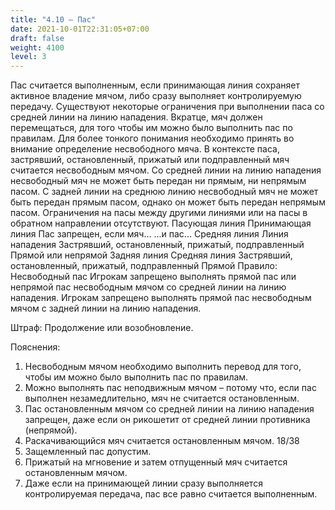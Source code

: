 ```yaml
---
title: "4.10 – Пас"
date: 2021-10-01T22:31:05+07:00
draft: false
weight: 4100
level: 3
---
```


Пас считается выполненным, если принимающая линия сохраняет активное владение мячом, либо сразу выполняет контролируемую передачу.
Существуют некоторые ограничения при выполнении паса со средней линии на линию нападения.
Вкратце, мяч должен перемещаться, для того чтобы им можно было выполнить пас по правилам.
Для более тонкого понимания необходимо принять во внимание определение несвободного мяча.
В контексте паса, застрявший, остановленный, прижатый или подправленный мяч считается
несвободным мячом. Со средней линии на линию нападения несвободный мяч не может быть передан ни прямым, ни непрямым пасом. С задней линии на среднюю линию несвободный мяч не
может быть передан прямым пасом, однако он может быть передан непрямым пасом.
Ограничения на пасы между другими линиями или на пасы в обратном направлении отсутствуют.
Пасующая линия Принимающая линия Пас запрещен, если мяч… ...и пас...
Средняя линия Линия нападения Застрявший, остановленный,
прижатый, подправленный
Прямой или
непрямой
Задняя линия Средняя линия Застрявший, остановленный,
прижатый, подправленный
Прямой
Правило: Несвободный пас
Игрокам запрещено выполнять прямой пас или непрямой пас несвободным мячом со средней линии
на линию нападения. Игрокам запрещено выполнять прямой пас несвободным мячом с задней
линии на линию нападения.

Штраф: Продолжение или возобновление.

Пояснения:

1. Несвободным мячом необходимо выполнить перевод для того, чтобы им можно было
выполнить пас по правилам.
2. Можно выполнять пас неподвижным мячом – потому что, если пас выполнен
незамедлительно, мяч не считается остановленным.
3. Пас остановленным мячом со средней линии на линию нападения запрещен, даже если он
рикошетит от средней линии противника (непрямой).
4. Раскачивающийся мяч считается остановленным мячом.
18/38
5. Защемленный пас допустим.
6. Прижатый на мгновение и затем отпущенный мяч считается остановленным мячом.
7. Даже если на принимающей линии сразу выполняется контролируемая передача, пас все
равно считается выполненным.